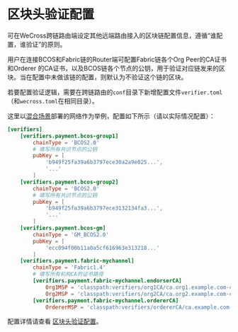 # 区块头验证配置


可在WeCross跨链路由端设定其他远端路由接入的区块链配置信息，遵循“谁配置，谁验证”的原则。

用户在连接BCOS和Fabric链的Router端可配置Fabric链各个Org Peer的CA证书和Orderer 的CA证书，以及BCOS链各个节点的公钥，用于验证对应链发来的区块。当在配置中未做该链的配置，则默认为不验证这个链的区块。

若要配置验证逻辑，需要在跨链路由的`conf`目录下新增配置文件`verifier.toml`（和`wecross.toml`在相同目录）。

这里以[混合场景](../demo/demo_cross_all.html)部署的网络作为举例，配置如下所示（请以实际情况配置）：

```toml
[verifiers]
    [verifiers.payment.bcos-group1]
        chainType = 'BCOS2.0'
        # 填写所有共识节点的公钥
        pubKey = [
            'b949f25fa39a6b3797ece30a2a9e025...',
            '...'
        ]
    [verifiers.payment.bcos-group2]
        chainType = 'BCOS2.0'
        # 填写所有共识节点的公钥
        pubKey = [
            'b949f25fa39a6b3797ece3132134fa3...',
            '...'
        ]
    [verifiers.payment.bcos-gm]
        chainType = 'GM_BCOS2.0'
        pubKey = [
            'ecc094f00b11a0a5cf616963e313218...'
        ]
    [verifiers.payment.fabric-mychannel]
        chainType = 'Fabric1.4'
        # 填写所有机构CA的证书路径
        [verifiers.payment.fabric-mychannel.endorserCA]
            Org1MSP = 'classpath:verifiers/org1CA/ca.org1.example.com-cert.pem'
            Org2MSP = 'classpath:verifiers/org2CA/ca.org2.example.com-cert.pem'
        [verifiers.payment.fabric-mychannel.ordererCA]
            OrdererMSP = 'classpath:verifiers/ordererCA/ca.example.com-cert.pem'
```

配置详情请查看 [区块头验证配置](../../manual/config.html)。
